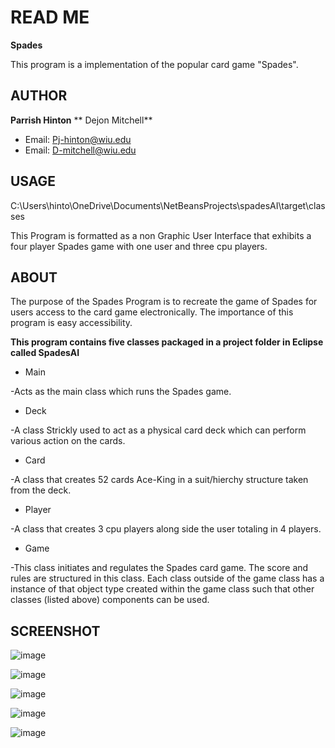 # READ ME

**Spades**

This program is a implementation of the popular card game "Spades". 

## AUTHOR

**Parrish Hinton**
** Dejon Mitchell**

* Email: Pj-hinton@wiu.edu
* Email: D-mitchell@wiu.edu

## USAGE

C:\Users\hinto\OneDrive\Documents\NetBeansProjects\spadesAI\target\classes

This Program is formatted as a non Graphic User Interface that exhibits a four player Spades game
with one user and three cpu players.

## ABOUT

The purpose of the Spades Program is to recreate the game of Spades 
for users access to the card game electronically. The importance of this program is easy accessibility. 

**This program contains five classes packaged in a project folder in Eclipse called SpadesAI**  

* Main

-Acts as the main class which runs the Spades game.

* Deck

-A class Strickly used to act as a physical card deck which can perform various action on the cards.

* Card

-A class that creates 52 cards Ace-King in a suit/hierchy structure taken from the deck.

* Player

-A class that creates 3 cpu players along side the user totaling in 4 players.

* Game 

-This class initiates and regulates the Spades card game. The score and rules are structured in this class. Each class outside of the game class has a instance of that object type created within the game class such that other classes (listed above) components can be used.

## SCREENSHOT

![image](https://github.com/djmitch44/SpadesGame/assets/55515486/3f449976-3931-4786-833b-70ef47606d7f)

![image](https://github.com/djmitch44/SpadesGame/assets/55515486/305e7edc-f01c-447f-ac47-2a9da3d7ccfe)

![image](https://github.com/djmitch44/SpadesGame/assets/55515486/f6f22d33-c50a-4aab-b850-1091c7510fb2)

![image](https://github.com/djmitch44/SpadesGame/assets/55515486/303c03b3-743a-4df6-8b27-3641db90279c)

![image](https://github.com/djmitch44/SpadesGame/assets/55515486/822fe3f0-0482-4dd3-a8ca-84451e381622)


